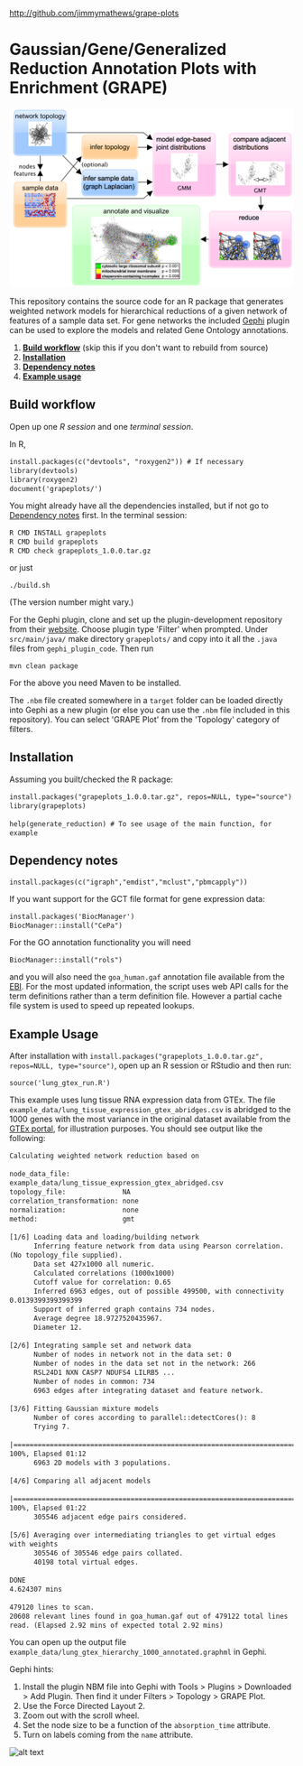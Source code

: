 <http://github.com/jimmymathews/grape-plots>

**G**aussian/**G**ene/**G**eneralized **R**eduction **A**nnotation **P**lots with **E**nrichment (GRAPE)
========================================================================================================

![alt text](flowchart.png)

This repository contains the source code for an R package that generates weighted network models for hierarchical reductions of a given network of features of a sample data set. For gene networks the included [Gephi](https://gephi.org) plugin can be used to explore the models and related Gene Ontology annotations.

  1. **[Build workflow](#BuildWorkflow)** (skip this if you don't want to rebuild from source)
  2. **[Installation](#Installation)**
  3. **[Dependency notes](#DependencyNotes)**
  4. **[Example usage](#Example)**

Build workflow <a name="BuildWorkflow"></a>
--------------

Open up one *R session* and one *terminal session*.

In R,
```
install.packages(c("devtools", "roxygen2")) # If necessary
library(devtools)
library(roxygen2)
document('grapeplots/')
```

You might already have all the dependencies installed, but if not go to [Dependency notes](#DependencyNotes) first. In the terminal session:
```
R CMD INSTALL grapeplots
R CMD build grapeplots
R CMD check grapeplots_1.0.0.tar.gz
```

or just
```
./build.sh
```

(The version number might vary.)

For the Gephi plugin, clone and set up the plugin-development repository from their [website](https://gephi.org). Choose plugin type 'Filter' when prompted. Under `src/main/java/` make directory `grapeplots/` and copy into it all the `.java` files from `gephi_plugin_code`. Then run

```
mvn clean package
```

For the above you need Maven to be installed.

The `.nbm` file created somewhere in a `target` folder can be loaded directly into Gephi as a new plugin (or else you can use the `.nbm` file included in this repository). You can select 'GRAPE Plot' from the 'Topology' category of filters.

Installation <a name="Installation"></a>
------------
Assuming you built/checked the R package:

```
install.packages("grapeplots_1.0.0.tar.gz", repos=NULL, type="source")
library(grapeplots)

help(generate_reduction) # To see usage of the main function, for example
```

Dependency notes <a name="DependencyNotes"></a>
----------------

```
install.packages(c("igraph","emdist","mclust","pbmcapply"))
```

If you want support for the GCT file format for gene expression data:

```
install.packages('BiocManager')
BiocManager::install("CePa")
```

For the GO annotation functionality you will need

```
BiocManager::install("rols")
```

and you will also need the `goa_human.gaf` annotation file available from the [EBI](https://www.ebi.ac.uk/GOA/downloads). For the most updated information, the script uses web API calls for the term definitions rather than a term definition file. However a partial cache file system is used to speed up repeated lookups.

Example Usage <a name="Example"></a>
-------------

After installation with `install.packages("grapeplots_1.0.0.tar.gz", repos=NULL, type="source")`, open up an R session or RStudio and then run:

```
source('lung_gtex_run.R')
```

This example uses lung tissue RNA expression data from GTEx. The file `example_data/lung_tissue_expression_gtex_abridges.csv` is abridged to the 1000 genes with the most variance in the original dataset available from the [GTEx portal](https://gtexportal.org/), for illustration purposes. You should see output like the following:

```
Calculating weighted network reduction based on

node_data_file:             example_data/lung_tissue_expression_gtex_abridged.csv
topology_file:              NA
correlation_transformation: none
normalization:              none
method:                     gmt

[1/6] Loading data and loading/building network
      Inferring feature network from data using Pearson correlation. (No topology_file supplied).
      Data set 427x1000 all numeric.
      Calculated correlations (1000x1000)
      Cutoff value for correlation: 0.65
      Inferred 6963 edges, out of possible 499500, with connectivity 0.0139399399399399
      Support of inferred graph contains 734 nodes.
      Average degree 18.9727520435967.
      Diameter 12.

[2/6] Integrating sample set and network data
      Number of nodes in network not in the data set: 0
      Number of nodes in the data set not in the network: 266
      RSL24D1 NXN CASP7 NDUFS4 LILRB5 ...
      Number of nodes in common: 734
      6963 edges after integrating dataset and feature network.

[3/6] Fitting Gaussian mixture models
      Number of cores according to parallel::detectCores(): 8
      Trying 7.
  |=========================================================================| 100%, Elapsed 01:12
      6963 2D models with 3 populations.

[4/6] Comparing all adjacent models
  |=========================================================================| 100%, Elapsed 01:22
      305546 adjacent edge pairs considered.

[5/6] Averaging over intermediating triangles to get virtual edges with weights
      305546 of 305546 edge pairs collated.
      40198 total virtual edges.

DONE
4.624307 mins

479120 lines to scan.
20608 relevant lines found in goa_human.gaf out of 479122 total lines read. (Elapsed 2.92 mins of expected total 2.92 mins)
```

You can open up the output file `example_data/lung_gtex_hierarchy_1000_annotated.graphml` in Gephi.

Gephi hints:

  1. Install the plugin NBM file into Gephi with Tools > Plugins > Downloaded > Add Plugin. Then find it under Filters > Topology > GRAPE Plot.
  2. Use the Force Directed Layout 2.
  3. Zoom out with the scroll wheel.
  4. Set the node size to be a function of the `absorption_time` attribute.
  5. Turn on labels coming from the `name` attribute.

![alt text](example_data/lunggtex_hierarchy.png)












